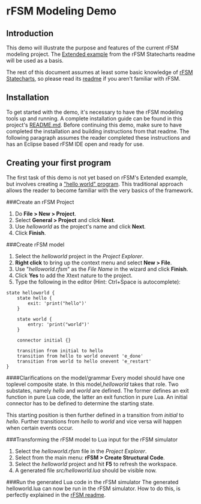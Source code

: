 rFSM Modeling Demo
===

Introduction
---

This demo will illustrate the purpose and features of the current rFSM modeling project. The [Extended example](http://people.mech.kuleuven.be/~mklotzbucher/rfsm/README.html#sec-8-1) from the rFSM Statecharts readme will be used as a basis.

The rest of this document assumes at least some basic knowledge of [rFSM Statecharts](https://github.com/kmarkus/rFSM), so please read its [readme](http://people.mech.kuleuven.be/~mklotzbucher/rfsm/README.html) if you aren't familiar with rFSM.

Installation
---

To get started with the demo, it's necessary to have the rFSM modeling tools up and running. A complete installation guide can be found in this project's [README.md](https://github.com/gijss/rfsm-modeling). Before continuing this demo, make sure to have completed the installation and building instructions from that readme. The following paragraph assumes the reader completed these instructions and has an Eclipse based rFSM IDE open and ready for use.

Creating your first program
---

The first task of this demo is not yet based on rFSM's Extended example, but involves creating a ["hello world" program](http://people.mech.kuleuven.be/~mklotzbucher/rfsm/README.html#sec-3). This traditional approach allows the reader to become familiar with the very basics of the framework.

###Create an rFSM Project
1. Do __File > New > Project__.
2. Select __General > Project__ and click __Next__.
3. Use _helloworld_ as the project's name and click __Next__.
4. Click __Finish__.

###Create rFSM model
1. Select the _helloworld_ project in the _Project Explorer_.
2. __Right click__ to bring up the context menu and select __New > File__.
3. Use "_helloworld.rfsm_" as the _File Name_ in the wizard and click __Finish__.
4. Click __Yes__ to add the Xtext nature to the project.
5. Type the following in the editor (Hint: Ctrl+Space is autocomplete):

```
state helloworld {
	state hello {
		exit: 'print("hello")'
	}
	
	state world {
		entry: 'print("world")'
	}
	
	connector initial {}
	
	transition from initial to hello
	transition from hello to world onevent 'e_done'
	transition from world to hello onevent 'e_restart'	
}
```

####Clarifications on the model/grammar
Every model should have one toplevel composite state. In this model,_helloworld_ takes that role. Two substates, namely _hello_ and _world_ are defined. The former defines an exit function in pure Lua code, the latter an exit function in pure Lua. An initial connector has to be defined to determine the starting state.

This starting position is then further defined in a transition from _initial_ to _hello_. Further transitions from _hello_ to _world_ and vice versa will happen when certain events occur.

###Transforming the rFSM model to Lua input for the rFSM simulator
1. Select the _helloworld.rfsm_ file in the _Project Explorer_.
2. Select from the main menu: __rFSM > Create Structural Code__.
3. Select the _helloworld_ project and hit __F5__ to refresh the workspace.
4. A generated file _src/helloworld.lua_ should be visible now.

###Run the generated Lua code in the rFSM simulator
The generated helloworld.lua can now be run in the rFSM simulator. How to do this, is perfectly explained in the [rFSM readme](http://people.mech.kuleuven.be/~mklotzbucher/rfsm/README.html#sec-3).
